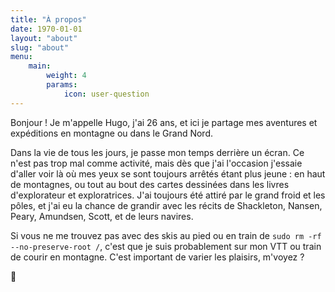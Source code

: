 ```yaml
---
title: "À propos"
date: 1970-01-01
layout: "about"
slug: "about"
menu:
    main:
        weight: 4
        params: 
            icon: user-question
---
```


Bonjour ! Je m'appelle Hugo, j'ai 26 ans, et ici je partage mes aventures et expéditions en montagne ou dans le Grand Nord.

Dans la vie de tous les jours, je passe mon temps derrière un écran. Ce n'est pas trop mal comme activité, mais dès que j'ai l'occasion j'essaie d'aller voir là où mes yeux se sont toujours arrêtés étant plus jeune : en haut de montagnes, ou tout au bout des cartes dessinées dans les livres d'explorateur et exploratrices. J'ai toujours été attiré par le grand froid et les pôles, et j'ai eu la chance de grandir avec les récits de Shackleton, Nansen, Peary, Amundsen, Scott, et de leurs navires.

Si vous ne me trouvez pas avec des skis au pied ou en train de `sudo rm -rf --no-preserve-root /`, c'est que je suis probablement sur mon VTT ou train de courir en montagne. C'est important de varier les plaisirs, m'voyez ?

🖖